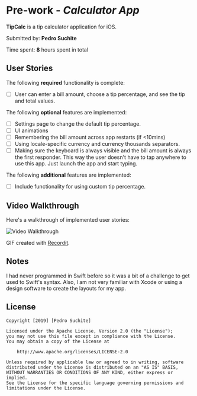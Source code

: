 # Pre-work - *Calculator App*

**TipCalc** is a tip calculator application for iOS.

Submitted by: **Pedro Suchite**

Time spent: **8** hours spent in total

## User Stories

The following **required** functionality is complete:

* [ ] User can enter a bill amount, choose a tip percentage, and see the tip and total values.

The following **optional** features are implemented:
* [ ] Settings page to change the default tip percentage.
* [ ] UI animations
* [ ] Remembering the bill amount across app restarts (if <10mins)
* [ ] Using locale-specific currency and currency thousands separators.
* [ ] Making sure the keyboard is always visible and the bill amount is always the first responder. This way the user doesn't have to tap anywhere to use this app. Just launch the app and start typing.

The following **additional** features are implemented:

- [ ] Include functionality for using custom tip percentage.

## Video Walkthrough 

Here's a walkthrough of implemented user stories:

<img src='http://g.recordit.co/roImt6BNAv.gif' title='Video Walkthrough' width='' alt='Video Walkthrough' />

GIF created with [Recordit](http://recordit.co/?utm_source=player&utm_medium=header&utm_campaign=recordit).

## Notes

I had never programmed in Swift before so it was a bit of a challenge to get used
to Swift's syntax. Also, I am not very familiar with Xcode or using a design software
to create the layouts for my app.

## License

    Copyright [2019] [Pedro Suchite]

    Licensed under the Apache License, Version 2.0 (the "License");
    you may not use this file except in compliance with the License.
    You may obtain a copy of the License at

        http://www.apache.org/licenses/LICENSE-2.0

    Unless required by applicable law or agreed to in writing, software
    distributed under the License is distributed on an "AS IS" BASIS,
    WITHOUT WARRANTIES OR CONDITIONS OF ANY KIND, either express or implied.
    See the License for the specific language governing permissions and
    limitations under the License.
